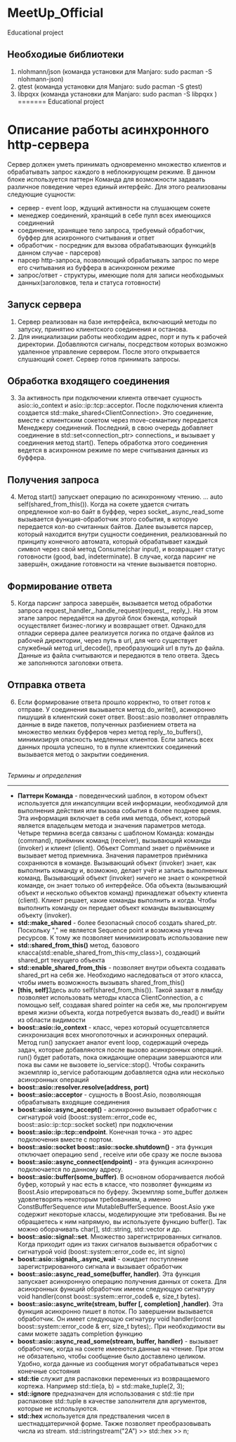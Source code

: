 # MeetUp_Official
Educational project 

## Необходиые библиотеки
1. nlohmann/json (команда установки для Manjaro: sudo pacman -S nlohmann-json)
2. gtest (команда установки для Manjaro: sudo pacman -S gtest)
3. libpqxx (команда установки для Manjaro: sudo pacman -S libpqxx )
=======
Educational project

<h1><b> Описание работы асинхронного http-сервера </b></h1>

Сервер должен уметь принимать одновременно множество клиентов и обрабатывать запрос каждого в неблокирующем режиме.
В данном блоке используется паттерн Команда для возможности задавать различное поведение через единый интерфейс. Для этого реализованы следующие сущности:
<ul>
    <li>сервер - event loop, ждущий активности на слушающем сокете</li>
    <li>менеджер соединений, хранящий в себе пулл всех имеющихся соединений</li>
    <li>соединение, хранящее тело запроса, требуемый обработчик, буффер для асихронного считывания и ответ</li>
    <li>обработчик - посредник для вызова обрабатывающих функций(в данном случае - парсеров)</li>
    <li>парсер http-запроса, позволяющий обрабатывать запрос по мере его считывания из буффера в асинхронном режиме</li>
    <li>запрос/ответ - структуры, имеющие поля для записи необходымых данных(заголовков, тела и статуса готовности)</li>
</ul>
<h2> Запуск сервера </h2>

1. Сервер реализован на базе интерфейса, включающий методы по запуску, принятию клиентского соединения и останова.
2. Для инициализации работы необходим адрес, порт и путь к рабочей директории. Добавляются сигналы, посредством которых возможно удаленное управление сервером. После этого открывается слушающий сокет. Сервер готов принимать запросы.

<h2> Обработка входящего соединения </h2>

3. За активность при подключении клиента отвечает сущность asio::io_context и asio::ip::tcp::acceptor. После подключения клиента создается std::make_shared&lt;ClientConnection&gt;. Это соединение, вместе с клиентским сокетом через move-семантику передается Менеджеру соединений. Последний, в свою очередь добавляет соединение в std::set&lt;connection_ptr&gt; connections_ и вызывает у соединения метод start(). Теперь обработка этого соединения ведется в асихронном режиме по мере считывания данных из буффера.

<h2> Получения запроса </h2>

4. Метод start() запускает операцию по асинхронному чтению. ... auto self(shared_from_this()). Когда на сокете удается считать опредленное кол-во байт в буффер, через socket_.async_read_some вызывается функция-обработчик этого события, в которую передается кол-во считанных байтов. Далее вызывется парсер, который находится внутри сущности соединения, реализованный по принципу конечного автомата, который обрабатывает каждый символ через свой метод Consume(char input), и возвращает статус готовности (good, bad, indeterminate). В случае, когда парсинг не завершён, ожидание готовности на чтение вызывается повторно.

<h2> Формирование ответа </h2>

5. Когда парсинг запроса завершён, вызывается метод обработки запроса request_handler_.handle_request(request_, reply_). На этом этапе запрос передаётся на другой блок бэкенда, который осуществляет бизнес-логику и возвращает ответ. Однако,для отладки сервера далее реализуется логика по отдаче файлов из рабочей директории, через путь в url, для чего существует служебный метод url_decode(), преобразующий url в путь до файла. Данные из файла считываются и передаются в тело ответа. Здесь же заполняются заголовки ответа.

<h2> Отправка ответа </h2>

6. Если формирование ответа прошло корректно, то ответ готов к отправе. У соединения вызывается метод do_write(), асинхронно пишущий в клиентский сокет ответ. Boost::asio позволяет отправлять данные в виде пакетов, полученных разбиением ответа на множество мелких буфферов через метод reply_.to_buffers(), минимизируя опасность медленных клиентов. Если запись всех данных прошла успешно, то в пулле клиентских соединений вызывается метод о закрытии соединения.

<br>
<i>Термины и определения</i>
<hr>

<ul>
    <li><b>Паттерн Команда</b> - поведенческий шаблон, в котором объект используется для инкапсуляции всей информации, необходимой для выполнения действия или вызова события в более позднее время. Эта информация включает в себя имя метода, объект, который является владельцем метода и значения параметров метода. <br>
    Четыре термина всегда связаны с шаблоном Команда: команды (command), приёмник команд (receiver), вызывающий команды (invoker) и клиент (client). Объект Command знает о приёмнике и вызывает метод приемника. Значения параметров приёмника сохраняются в команде. Вызывающий объект (invoker) знает, как выполнить команду и, возможно, делает учёт и запись выполненных команд. Вызывающий объект (invoker) ничего не знает о конкретной команде, он знает только об интерфейсе. Оба объекта (вызывающий объект и несколько объектов команд) принадлежат объекту клиента (client). Клиент решает, какие команды выполнить и когда. Чтобы выполнить команду он передает объект команды вызывающему объекту (invoker).</li>
    <li><b>std::make_shared</b> - более безопасный способ создать shared_ptr. Поскольку "," не является Sequence point и возможна утечка ресурсов. К тому же позволяет минимизировать использование new</li>
    <li><b>std::shared_from_this()</b> метод, базового класса(std::enable_shared_from_this&lt;my_class&gt;), создающий shared_prt текущего объекта </li>
    <li><b>std::enable_shared_from_this</b> - позволяет внутри объекта создавать shared_prt на себя же. Необходимо наследоваться от этого класса, чтобы иметь возможность вызывать shared_from_this()</li>
    <li><b>[this, self]</b>Здесь auto self(shared_from_this()). Такой захват в лямбду позволяет использовать методы класса ClientConnection, а с помощью self, создавая shared pointer на себя же, мы пролонгируем время жизни объекта, когда потребуется вызвать do_read() и выйти из области видимости</li>
    <li><b>boost::asio::io_context</b> - класс, через который осущетсвляется синхронизация всех многопоточных и асинхронных операций. Метод run() запускает аналог event loop, содержащий очередь задач, которые добавляются после вызово асинхронных операций. run() будет работать, пока ожидающие операции завершаются или пока вы сами не вызовете io_service::stop(). Чтобы сохранить экземпляр io_service работающим добавляется одна или несколько асинхронных операций </li>
     <li><b>boost::asio::resolver.resolve(address, port)</b> </li>
    <li><b>boost::asio::acceptor</b> - сущность в Boost.Asio, позволяющая обрабатывать входящие соединения</li>
    <li><b>boost::asio::async_accept()</b> - асинхронно вызывает обработчик с сигнатурой void (boost::system::error_code ec, boost::asio::ip::tcp::socket socket) при подключении</li>
    <li><b>boost::asio::ip::tcp::endpoint</b>. Конечная точка - это адрес подключения вместе с портом.</li>
    <li><b>boost::asio::socket boost::asio::socke.shutdown()</b> - эта функция отключает операцию send , receive или обе сразу же после вызова</li>
    <li><b>boost::asio::async_connect(endpoint)</b> - эта функция асинхронно подключается по данному адресу.</li>
    <li><b>boost::asio::buffer(some_buffer)</b>. В основном оборачивается любой буфер, который у нас есть в классе, что позволяет функциям из Boost.Asio итерироваться по буферу. Экземпляр some_buffer должен удовлетворять некоторым требованиям, а именно ConstBufferSequence или MutableBufferSequence. Boost.Asio уже содержит некоторые классы, моделирующие эти требования. Вы не обращаетесь к ним напрямую, вы используете функцию buffer(). Так можно оборачивать char[], std::string, std::vector и др.</li>
    <li><b>boost::asio::signal::set</b>. Множество зарегистрированных сигналов. Когда приходит один из таких сигналов вызывается обработчик с сигнатурой void (boost::system::error_code ec, int signo)</li>
    <li><b>boost::asio::signals_.async_wait</b> - ожидает поступление зарегистрированного сигнала и вызывает обработчик</li>
    <li><b>boost::asio::async_read_some(buffer, handler)</b>. Эта функция запускает асинхронную операцию получения данных от сокета. Для асинхронных функций обработчик имеем следующую сигнатуру void handler(const boost::system::error_code& e, size_t bytes). </li>
    <li><b>boost::asio::async_write(stream, buffer [, completion] ,handler)</b>. Эта функция асинхронно пишет в поток. По завершении вызывается обработчик. Он имеет следующую сигнатуру void handler(const boost::system::error_code & err, size_t bytes);. При необходимости вы сами можете задать completion функцию</li>
    <li><b>boost::asio::async_read_some(stream, buffer, handler)</b> - вызывает обработчик, когда на сокете имееются данные на чтение. При этом не обязательно, чтобы сообщение было доставлено целиком. Удобно, когда данные из сообщения могут обрабатываться через конечные состояния</li>
    <li><b>std::tie</b> служит для распаковки переменных из возвращаемого кортежа. Например std::tie(a, b) = std::make_tuple(2, 3);</li>
    <li><b>std::ignore</b> предназначен для использования с std::tie при распаковке std::tuple в качестве заполнителя для аргументов, которые не используются.</li>
    <li><b>std::hex</b> используется для предстваления чисел в шестнадцатеричной форме. Также позволяет преобразовывать числа из stream. std::istringstream("2A") >> std::hex >> n;</li>
</ul>

